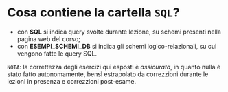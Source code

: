 # Cosa contiene la cartella `SQL`?
- con __SQL__ si indica query svolte durante lezione, su schemi presenti nella pagina web del corso;
- con __ESEMPI_SCHEMI_DB__ si indica gli schemi logico-relazionali, su cui vengono fatte le query SQL.

$\mathtt{NOTA}$: la correttezza degli esercizi quì esposti è _assicurata_, in quanto nulla è stato fatto autonomamente, bensì estrapolato da correzzioni durante le lezioni in presenza e correzzioni post-esame.